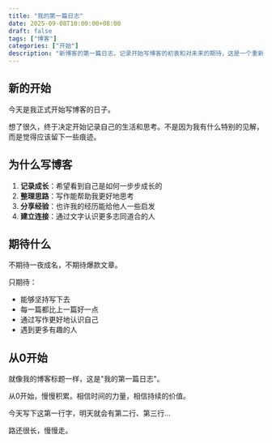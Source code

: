```yaml
---
title: "我的第一篇日志"
date: 2025-09-08T10:00:00+08:00
draft: false
tags: ["博客"]
categories: ["开始"]
description: "新博客的第一篇日志，记录开始写博客的初衷和对未来的期待，这是一个重新出发的起点。"
---
```


## 新的开始

今天是我正式开始写博客的日子。

想了很久，终于决定开始记录自己的生活和思考。不是因为我有什么特别的见解，而是觉得应该留下一些痕迹。

## 为什么写博客

1. **记录成长**：希望看到自己是如何一步步成长的
2. **整理思路**：写作能帮助我更好地思考
3. **分享经验**：也许我的经历能给他人一些启发
4. **建立连接**：通过文字认识更多志同道合的人

## 期待什么

不期待一夜成名，不期待爆款文章。

只期待：
- 能够坚持写下去
- 每一篇都比上一篇好一点
- 通过写作更好地认识自己
- 遇到更多有趣的人

## 从0开始

就像我的博客标题一样，这是"我的第一篇日志"。

从0开始，慢慢积累。相信时间的力量，相信持续的价值。

今天写下这第一行字，明天就会有第二行、第三行...

路还很长，慢慢走。